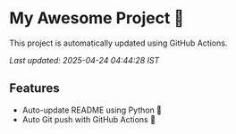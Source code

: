 # My Awesome Project 🚀

This project is automatically updated using GitHub Actions.

_Last updated: 2025-04-24 04:44:28 IST_

## Features
- Auto-update README using Python 🐍
- Auto Git push with GitHub Actions 🤖

